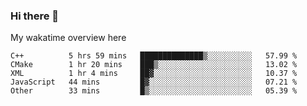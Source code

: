 ### Hi there 👋

<!--
**Jassy930/Jassy930** is a ✨ _special_ ✨ repository because its `README.md` (this file) appears on your GitHub profile.

Here are some ideas to get you started:

- 🔭 I’m currently working on ...
- 🌱 I’m currently learning ...
- 👯 I’m looking to collaborate on ...
- 🤔 I’m looking for help with ...
- 💬 Ask me about ...
- 📫 How to reach me: ...
- 😄 Pronouns: ...
- ⚡ Fun fact: ...
-->

My wakatime overview here
<!--START_SECTION:waka-->
```text
C++          5 hrs 59 mins   ██████████████▒░░░░░░░░░░   57.99 % 
CMake        1 hr 20 mins    ███▒░░░░░░░░░░░░░░░░░░░░░   13.02 % 
XML          1 hr 4 mins     ██▓░░░░░░░░░░░░░░░░░░░░░░   10.37 % 
JavaScript   44 mins         █▓░░░░░░░░░░░░░░░░░░░░░░░   07.21 % 
Other        33 mins         █▒░░░░░░░░░░░░░░░░░░░░░░░   05.39 % 
```
<!--END_SECTION:waka-->
